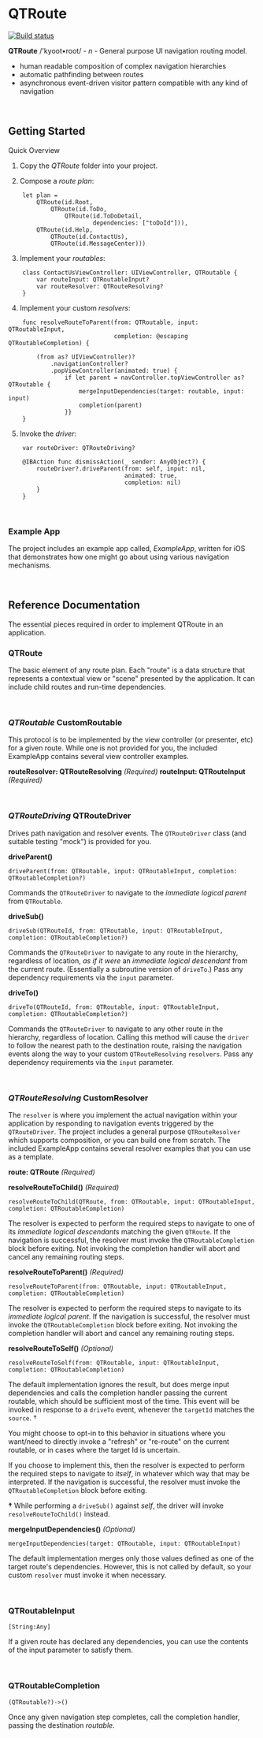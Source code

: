 # QTRoute

[![Build status](https://build.appcenter.ms/v0.1/apps/73deb936-f18b-48aa-b738-d5f840b4d5d7/branches/master/badge)](https://appcenter.ms)

**QTRoute** /'kyoot•root/ - *n* - General purpose UI navigation routing model.

  - human readable composition of complex navigation hierarchies
  - automatic pathfinding between routes
  - asynchronous event-driven visitor pattern compatible with any kind of navigation

<br />

## Getting Started

Quick Overview

  1. Copy the *QTRoute* folder into your project.

  2. Compose a *route plan*:

```
	let plan =
	    QTRoute(id.Root,
	        QTRoute(id.ToDo,
	            QTRoute(id.ToDoDetail,
	                    dependencies: ["toDoId"])),
	    QTRoute(id.Help,
	        QTRoute(id.ContactUs),
	        QTRoute(id.MessageCenter)))
```

  3. Implement your *routables*:

```
    class ContactUsViewController: UIViewController, QTRoutable {
        var routeInput: QTRoutableInput?
        var routeResolver: QTRouteResolving?
    }
```
  
  4. Implement your custom *resolvers*:

```
	func resolveRouteToParent(from: QTRoutable, input: QTRoutableInput,
	                          completion: @escaping QTRoutableCompletion) {
	    
        (from as? UIViewController)?
            .navigationController?
            .popViewController(animated: true) {
                if let parent = navController.topViewController as? QTRoutable {
                    mergeInputDependencies(target: routable, input: input)
                    completion(parent)
                }}
	}
```

  5. Invoke the *driver*:

```
    var routeDriver: QTRouteDriving?

    @IBAction func dismissAction(_ sender: AnyObject?) {
        routeDriver?.driveParent(from: self, input: nil,
                                 animated: true,
                                 completion: nil)
        }
    }
```


<br />

### Example App

The project includes an example app called, *ExampleApp*, written for iOS that demonstrates how one
might go about using various navigation mechanisms.

<br />

## Reference Documentation

The essential pieces required in order to implement QTRoute in an application.


### QTRoute

The basic element of any route plan. Each "route" is a data structure that represents a contextual view
or "scene" presented by the application. It can include child routes and run-time dependencies.

<br />

### *QTRoutable* CustomRoutable

This protocol is to be implemented by the view controller (or presenter, etc) for a given route. While one
is not provided for you, the included ExampleApp contains several view controller examples.

**routeResolver: QTRouteResolving** *(Required)*
**routeInput: QTRouteInput** *(Required)*

<br />

### *QTRouteDriving* QTRouteDriver

Drives path navigation and resolver events. The `QTRouteDriver` class (and suitable testing "mock") is provided for you.

**driveParent()**

```
driveParent(from: QTRoutable, input: QTRoutableInput, completion: QTRoutableCompletion?)
```
Commands the `QTRouteDriver` to navigate to the *immediate logical parent* from `QTRoutable`.


**driveSub()**

```
driveSub(QTRouteId, from: QTRoutable, input: QTRoutableInput, completion: QTRoutableCompletion?)
```
Commands the `QTRouteDriver` to navigate to any route in the hierarchy, regardless of location, *as if it were*
an *immediate logical descendant* from the current route. (Essentially a subroutine version of `driveTo`.) Pass
any dependency requirements via the `input` parameter.


**driveTo()**

```
driveTo(QTRouteId, from: QTRoutable, input: QTRoutableInput, completion: QTRoutableCompletion?)
```
Commands the `QTRouteDriver` to navigate to any other route in the hierarchy, regardless of location.
Calling this method will cause the `driver` to follow the nearest path to the destination route, raising the
navigation events along the way to your custom `QTRouteResolving` `resolvers`. Pass any dependency
requirements via the `input` parameter.

<br />

### *QTRouteResolving* CustomResolver

The `resolver` is where you implement the actual navigation within your application by responding
to navigation events triggered by the `QTRouteDriver`. The project includes a general purpose
`QTRouteResolver` which supports composition, or you can build one from scratch. The included
ExampleApp contains several resolver examples that you can use as a template.

**route: QTRoute** *(Required)*

**resolveRouteToChild()** *(Required)*

```
resolveRouteToChild(QTRoute, from: QTRoutable, input: QTRoutableInput, completion: QTRoutableCompletion)
```
The resolver is expected to perform the required steps to navigate to one of its *immediate logical
descendants* matching the given `QTRoute`. If the navigation is successful, the resolver must invoke
the `QTRoutableCompletion` block before exiting. Not invoking the completion handler will abort and
cancel any remaining routing steps.


**resolveRouteToParent()** *(Required)*

```
resolveRouteToParent(from: QTRoutable, input: QTRoutableInput, completion: QTRoutableCompletion)
```
The resolver is expected to perform the required steps to navigate to its *immediate logical parent*. If the
navigation is successful, the resolver must invoke the `QTRoutableCompletion` block before exiting. Not
invoking the completion handler will abort and cancel any remaining routing steps.


**resolveRouteToSelf()** *(Optional)*

```
resolveRouteToSelf(from: QTRoutable, input: QTRoutableInput, completion: QTRoutableCompletion)
```
The default implementation ignores the result, but does merge input dependencies and calls the completion
handler passing the current routable, which should be sufficient most of the time. This event will be invoked
in response to a `driveTo` event, whenever the `targetId` matches the `source`. †

You might choose to opt-in to this behavior in situations where you want/need to directly invoke
a "refresh" or "re-route" on the current routable, or in cases where the target Id is uncertain.

If you choose to implement this, then the resolver is expected to perform the required steps to navigate
to *itself*, in whatever which way that may be interpreted. If the navigation is successful, the resolver must
invoke the `QTRoutableCompletion` block before exiting.

**†** While performing a `driveSub()` against *self*, the driver will invoke `resolveRouteToChild()` instead.


**mergeInputDependencies()** *(Optional)*

```
mergeInputDependencies(target: QTRoutable, input: QTRoutableInput)
```
The default implementation merges only those values defined as one of the target route's dependencies.
However, this is not called by default, so your custom `resolver` must invoke it when necessary.

<br />

### QTRoutableInput

```
[String:Any]
```
If a given route has declared any dependencies, you can use the contents of the input parameter to satisfy them.

<br />

### QTRoutableCompletion

```
(QTRoutable?)->()
```
Once any given navigation step completes, call the completion handler, passing the destination *routable*.
